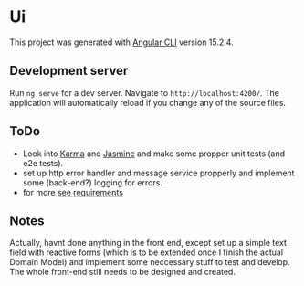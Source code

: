 # Ui

This project was generated with [Angular CLI](https://github.com/angular/angular-cli) version 15.2.4.

## Development server

Run `ng serve` for a dev server. Navigate to `http://localhost:4200/`. The application will automatically reload if you change any of the source files.

## ToDo

- Look into [Karma](https://karma-runner.github.io) and [Jasmine](https://jasmine.github.io/) and make some propper unit tests (and e2e tests).
- set up http error handler and message service propperly and implement some (back-end?) logging for errors.
- for more [see requirements](../README.md#requirements)

## Notes

Actually, havnt done anything in the front end, except set up a simple text field with reactive forms (which is to be extended once I finish the actual Domain Model) and implement some neccessary stuff to test and develop. The whole front-end still needs to be designed and created.
